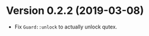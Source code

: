 Version 0.2.2 (2019-03-08)
==========================

* Fix `Guard::unlock` to actually unlock qutex.